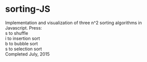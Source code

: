 # sorting-JS
Implementation and visualization of three n^2 sorting algorithms in Javascript.
Press:  
s to shuffle  
i to insertion sort  
b to bubble sort  
s to selection sort  
Completed July, 2015
